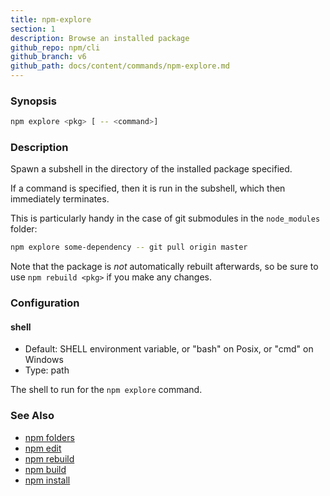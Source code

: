 ```yaml
---
title: npm-explore
section: 1
description: Browse an installed package
github_repo: npm/cli
github_branch: v6
github_path: docs/content/commands/npm-explore.md
---
```


### Synopsis

```bash
npm explore <pkg> [ -- <command>]
```

### Description

Spawn a subshell in the directory of the installed package specified.

If a command is specified, then it is run in the subshell, which then
immediately terminates.

This is particularly handy in the case of git submodules in the
`node_modules` folder:

```bash
npm explore some-dependency -- git pull origin master
```

Note that the package is *not* automatically rebuilt afterwards, so be
sure to use `npm rebuild <pkg>` if you make any changes.

### Configuration

#### shell

* Default: SHELL environment variable, or "bash" on Posix, or "cmd" on
  Windows
* Type: path

The shell to run for the `npm explore` command.

### See Also

* [npm folders](/cli/v6/configuring-npm/folders)
* [npm edit](/cli/v6/commands/npm-edit)
* [npm rebuild](/cli/v6/commands/npm-rebuild)
* [npm build](/cli/v6/commands/npm-build)
* [npm install](/cli/v6/commands/npm-install)
